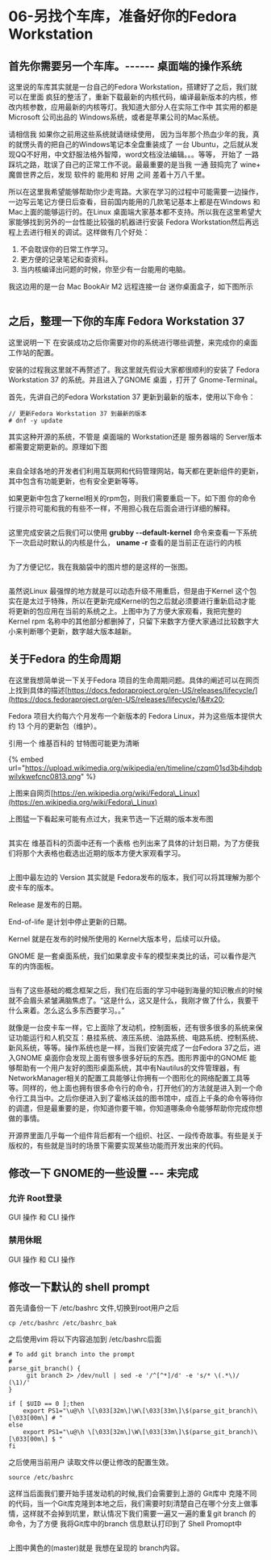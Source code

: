 # 06-另找个车库，准备好你的Fedora Workstation

## 首先你需要另一个车库。------ 桌面端的操作系统

这里说的车库其实就是一台自己的Fedora Workstation，搭建好了之后，我们就可以在里面 疯狂的整活了，重新下载最新的内核代码，编译最新版本的内核，修改内核参数，应用最新的内核等灯。我知道大部分人在实际工作中 其实用的都是 Microsoft 公司出品的 Windows系统，或者是苹果公司的Mac系统。

&#x20; 请相信我 如果你之前用这些系统就请继续使用， 因为当年那个热血少年的我，真的就愣头青的把自己的Windows笔记本全盘重装成了 一台 Ubuntu，之后就从发现QQ不好用，中文舒服法格外智障，word文档没法编辑。。。等等， 开始了 一路踩坑之路，耽误了自己的正常工作不说。最最重要的是当我 一通 鼓捣完了 wine+ 魔兽世界之后，发现 软件的 能用和 好用 之间  差着十万八千里。



&#x20; 所以在这里我希望能够帮助你少走弯路。大家在学习的过程中可能需要一边操作，一边写云笔记方便日后查看，目前国内能用的几款笔记基本上都是在Windows 和 Mac上面的能够运行的。在Linux 桌面端大家基本都不支持。所以我在这里希望大家能够找到另外的一台性能比较强的机器进行安装 Fedora Workstation然后再远程上去进行相关的调试。这样做有几个好处：

1. 不会耽误你的日常工作学习。
2. 更方便的记录笔记和查资料。
3. 当内核编译出问题的时候，你至少有一台能用的电脑。



我这边用的是一台 Mac BookAir M2  远程连接一台 迷你桌面盒子，如下图所示

<figure><img src=".gitbook/assets/MacConnectDeskMini.jpg" alt=""><figcaption></figcaption></figure>





## 之后，整理一下你的车库 Fedora Workstation 37

这里说明一下 在安装成功之后你需要对你的系统进行哪些调整，来完成你的桌面工作站的配置。

安装的过程我这里就不再赘述了。我这里就先假设大家都很顺利的安装了 Fedora Workstation 37 的系统。并且进入了GNOME 桌面 ，打开了 Gnome-Terminal。



首先，先讲自己的Fedora Workstation 37 更新到最新的版本，使用以下命令：

```
// 更新Fedora Workstation 37 到最新的版本
# dnf -y update 
```



其实这种开源的系统，不管是 桌面端的 Workstation还是 服务器端的 Server版本 都需要定期更新的。原理如下图

<figure><img src=".gitbook/assets/F37_dnf_y_udpate.jpg" alt=""><figcaption></figcaption></figure>

来自全球各地的开发者们利用互联网和代码管理网站，每天都在更新组件的更新，其中包含有功能更新，也有安全更新等等。

如果更新中包含了kernel相关的rpm包，则我们需要重启一下。如下图 你的命令行提示符可能和我的有些不一样，不用担心我在后面会进行详细的解释。

<figure><img src=".gitbook/assets/dnf_update_y_kernel_screenshot.jpg" alt=""><figcaption></figcaption></figure>

这里完成安装之后我们可以使用 **grubby --default-kernel** 命令来查看一下系统下一次启动时默认的内核是什么， **uname -r** 查看的是当前正在运行的内核



<figure><img src=".gitbook/assets/grubby_default_kernel_uname_reboot.jpg" alt=""><figcaption></figcaption></figure>

为了方便记忆，我在我脑袋中的图片想的是这样的一张图。

<figure><img src=".gitbook/assets/pickup_truck_to_reboot_new_engine.jpg" alt=""><figcaption></figcaption></figure>

虽然说Linux 最强悍的地方就是可以动态升级不用重启，但是由于Kernel 这个包实在是太过于特殊，所以在更新完成Kernel的包之后就必须要进行重新启动才能将更新的包应用在当前的系统之上。上图中为了方便大家观看，我把完整的 Kernel rpm 名称中的其他部分都删掉了，只留下来数字方便大家通过比较数字大小来判断哪个更新，数字越大版本越新。





## 关于Fedora 的生命周期&#x20;

在这里我想简单说一下关于Fedora 项目的生命周期问题。具体的阐述可以在网页上找到具体的描述[https://docs.fedoraproject.org/en-US/releases/lifecycle/](https://docs.fedoraproject.org/en-US/releases/lifecycle/)&#x20;

Fedora 项目大约每六个月发布一个新版本的 Fedora Linux，并为这些版本提供大约 13 个月的更新包（维护）。&#x20;

引用一个 维基百科的 甘特图可能更为清晰

{% embed url="https://upload.wikimedia.org/wikipedia/en/timeline/czqm01sd3b4jhdqbwilvkwefcnc0813.png" %}

上图来自网页[https://en.wikipedia.org/wiki/Fedora\_Linux](https://en.wikipedia.org/wiki/Fedora\_Linux)



上图猛一下看起来可能有点过大，我来节选一下近期的版本发布图

<figure><img src=".gitbook/assets/Part_of_Fedora_Release_Table.jpg" alt=""><figcaption></figcaption></figure>

其实在 维基百科的页面中还有一个表格 也列出来了具体的计划日期，为了方便我们将那个大表格也截选出近期的版本方便大家观看学习。

<figure><img src=".gitbook/assets/Fedora_Release_Table.jpg" alt=""><figcaption></figcaption></figure>

上图中最左边的 Version 其实就是 Fedora发布的版本，我们可以将其理解为那个皮卡车的版本。

Release 是发布的日期。

End-of-life 是计划中停止更新的日期。

Kernel 就是在发布的时候所使用的 Kernel大版本号，后续可以升级。

GNOME 是一套桌面系统，我们如果拿皮卡车的模型来类比的话，可以看作是汽车的内饰面板。

<figure><img src=".gitbook/assets/Version_Kernel_Gnome_Pickup_Engin_Pannel.jpg" alt=""><figcaption></figcaption></figure>

当有了这些基础的概念框架之后，我们在后面的学习中碰到海量的知识散点的时候就不会眉头紧皱满脑焦虑了。“这是什么，这又是什么，我刚才做了什么，我要干什么来着。怎么这么多东西要学习。。”



就像是一台皮卡车一样，它上面除了发动机，控制面板，还有很多很多的系统来保证功能运行和人机交互：悬挂系统、液压系统、油路系统、电路系统、控制系统、新风系统，等等。操作系统也是一样，当我们安装完成了一台Fedora 37之后，进入GNOME 桌面你会发现上面有很多很多好玩的东西。图形界面中的GNOME 能够帮助有一个用户友好的图形桌面系统，其中有Nautilus的文件管理器，有NetworkManager相关的配置工具能够让你拥有一个图形化的网络配置工具等等。同样的，他上面也拥有很多命令行的命令，打开他们的方法就是进入到一个命令行工具当中。之后你便进入到了霍格沃兹的图书馆中，成百上千条的命令等待你的调遣，但是最重要的是，你知道你要干嘛，你知道哪条命令能够帮助你完成你想做的事情。



开源界里面几乎每一个组件背后都有一个组织、社区、一段传奇故事。有些是关于版权的，有些就是当时的场景下需要实现某些功能而开发出来的代码。

## 修改一下 GNOME的一些设置   --- 未完成

### 允许 Root登录

GUI 操作  和  CLI 操作

### 禁用休眠

GUI 操作  和  CLI 操作

## 修改一下默认的 shell prompt

首先请备份一下 /etc/bashrc 文件,切换到root用户之后

```
cp /etc/bashrc /etc/bashrc_bak
```

之后使用vim 将以下内容追加到 /etc/bashrc后面

```
# To add git branch into the prompt
#
parse_git_branch() {
     git branch 2> /dev/null | sed -e '/^[^*]/d' -e 's/* \(.*\)/ (\1)/'
}

if [ $UID == 0 ];then
    export PS1="\u@\h \[\033[32m\]\W\[\033[33m\]\$(parse_git_branch)\[\033[00m\] # "
else
    export PS1="\u@\h \[\033[32m\]\W\[\033[33m\]\$(parse_git_branch)\[\033[00m\] $ "
fi

```

之后使用当前用户 读取文件以便让修改的配置生效。

```
source /etc/bashrc
```

这样当后面我们要开始手搓发动机的时候,我们会需要到上游的 Git库中 克隆不同的代码，当一个Git库克隆到本地之后，我们需要时刻清楚自己在哪个分支上做事情，这样就不会掉到坑里，默认情况下我们需要一遍又一遍的重复git branch 的命令，为了方便 我将Git库中的branch 信息默认打印到了 Shell Promopt中

<figure><img src=".gitbook/assets/shell_prompt_with_branch_name.jpg" alt=""><figcaption></figcaption></figure>

上图中黄色的(master)就是  我想在呈现的 branch内容。



